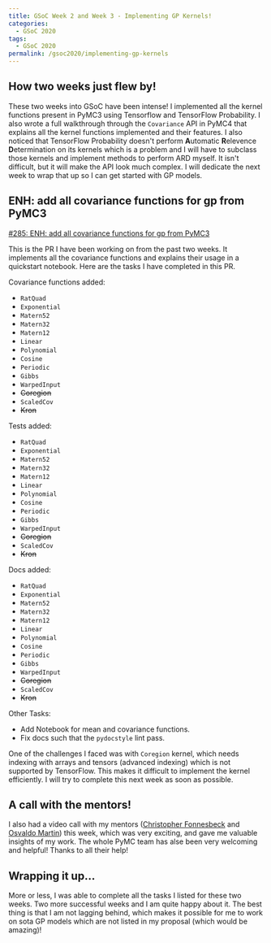 ```yaml
---
title: GSoC Week 2 and Week 3 - Implementing GP Kernels!
categories:
  - GSoC 2020
tags:
  - GSoC 2020
permalink: /gsoc2020/implementing-gp-kernels
---
```


## How two weeks just flew by!

These two weeks into GSoC have been intense! I implemented all the kernel functions present in PyMC3 using Tensorflow and TensorFlow Probability. I also wrote a full walkthrough through the `Covariance` API in PyMC4 that explains all the kernel functions implemented and their features. I also noticed that TensorFlow Probability doesn't perform **A**utomatic **R**elevence **D**etermination on its kernels which is a problem and I will have to subclass those kernels and implement methods to perform ARD myself. It isn't difficult, but it will make the API look much complex. I will dedicate the next week to wrap that up so I can get started with GP models.

## ENH: add all covariance functions for gp from PyMC3

[#285: ENH: add all covariance functions for gp from PyMC3](https://github.com/pymc-devs/pymc4/pull/285)

This is the PR I have been working on from the past two weeks. It implements all the covariance functions and explains their usage in a quickstart notebook. Here are the tasks I have completed in this PR.

Covariance functions added:
- `RatQuad`
- `Exponential`
- `Matern52`
- `Matern32`
- `Matern12`
- `Linear`
- `Polynomial`
- `Cosine`
- `Periodic`
- `Gibbs`
- `WarpedInput`
- ~~Coregion~~
- `ScaledCov`
- ~~Kron~~

Tests added:
- `RatQuad`
- `Exponential`
- `Matern52`
- `Matern32`
- `Matern12`
- `Linear`
- `Polynomial`
- `Cosine`
- `Periodic`
- `Gibbs`
- `WarpedInput`
- ~~Coregion~~
- `ScaledCov`
- ~~Kron~~

Docs added:
- `RatQuad`
- `Exponential`
- `Matern52`
- `Matern32`
- `Matern12`
- `Linear`
- `Polynomial`
- `Cosine`
- `Periodic`
- `Gibbs`
- `WarpedInput`
- ~~Coregion~~
- `ScaledCov`
- ~~Kron~~

Other Tasks:
- Add Notebook for mean and covariance functions.
- Fix docs such that the `pydocstyle` lint pass.

One of the challenges I faced was with `Coregion` kernel, which needs indexing with arrays and tensors (advanced indexing) which is not supported by TensorFlow. This makes it difficult to implement the kernel efficiently. I will try to complete this next week as soon as possible.

## A call with the mentors!

I also had a video call with my mentors ([Christopher Fonnesbeck][1] and [Osvaldo Martin][2]) this week, which was very exciting, and gave me valuable insights of my work. The whole PyMC team has alse been very welcoming and helpful! Thanks to all their help!

## Wrapping it up...

More or less, I was able to complete all the tasks I listed for these two weeks. Two more successful weeks and I am quite happy about it. The best thing is that I am not lagging behind, which makes it possible for me to work on sota GP models which are not listed in my proposal (which would be amazing)!

[1]: https://github.com/fonnesbeck
[2]: https://github.com/aloctavodia
